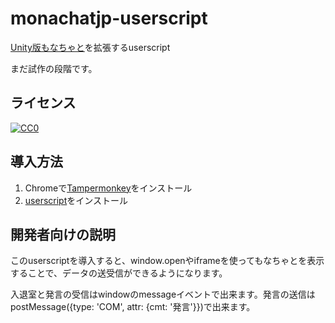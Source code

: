 # monachatjp-userscript

[Unity版もなちゃと](https://monachat.jp/)を拡張するuserscript

まだ試作の段階です。

## ライセンス

[![CC0](https://licensebuttons.net/p/zero/1.0/88x31.png) ](https://creativecommons.org/publicdomain/zero/1.0/deed.ja)

## 導入方法

1. Chromeで[Tampermonkey](https://chrome.google.com/webstore/detail/tampermonkey/dhdgffkkebhmkfjojejmpbldmpobfkfo?hl=ja)をインストール
2. [userscript](https://raw.githubusercontent.com/iwamizawa-software/monachatjp-userscript/master/monachatjp.user.js)をインストール

## 開発者向けの説明

このuserscriptを導入すると、window.openやiframeを使ってもなちゃとを表示することで、データの送受信ができるようになります。

入退室と発言の受信はwindowのmessageイベントで出来ます。発言の送信はpostMessage({type: 'COM', attr: {cmt: '発言'}})で出来ます。
